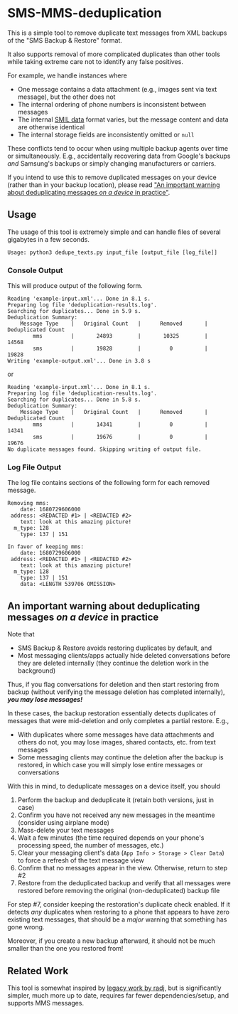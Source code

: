 # SMS-MMS-deduplication

This is a simple tool to remove duplicate text messages from XML backups of
the "SMS Backup & Restore" format.

It also supports removal of more complicated duplicates than other tools while
taking extreme care not to identify any false positives.

For example, we handle instances where

* One message contains a data attachment (e.g., images sent via text message),
  but the other does not
* The internal ordering of phone numbers is inconsistent between messages
* The internal [SMIL data](https://en.wikipedia.org/wiki/Synchronized_Multimedia_Integration_Language)
  format varies, but the message content and data are otherwise identical
* The internal storage fields are inconsistently omitted or `null`

These conflicts tend to occur when using multiple backup agents over time or
simultaneously. E.g., accidentally recovering data from Google's backups
*and* Samsung's backups or simply changing manufacturers or carriers.

If you intend to use this to remove duplicated messages on your device (rather
than in your backup location), please read ["An important warning about
deduplicating messages *on a device* in practice"](#ImportantWarning).

## Usage

The usage of this tool is extremely simple and can handle files of several
gigabytes in a few seconds.

```
Usage: python3 dedupe_texts.py input_file [output_file [log_file]]
```

### Console Output

This will produce output of the following form.

```
Reading 'example-input.xml'... Done in 8.1 s.
Preparing log file 'deduplication-results.log'.
Searching for duplicates... Done in 5.9 s.
Deduplication Summary:
    Message Type    |   Original Count   |      Removed       | Deduplicated Count 
        mms         |       24893        |       10325        |       14568        
        sms         |       19828        |         0          |       19828        
Writing 'example-output.xml'... Done in 3.8 s
```

or

```
Reading 'example-input.xml'... Done in 8.1 s.
Preparing log file 'deduplication-results.log'.
Searching for duplicates... Done in 5.8 s.
Deduplication Summary:
    Message Type    |   Original Count   |      Removed       | Deduplicated Count 
        mms         |       14341        |         0          |       14341        
        sms         |       19676        |         0          |       19676        
No duplicate messages found. Skipping writing of output file.
```

### Log File Output

The log file contains sections of the following form for each removed message.

```
Removing mms:
    date: 1680729606000
 address: <REDACTED #1> | <REDACTED #2>
    text: look at this amazing picture!
  m_type: 128
    type: 137 | 151

In favor of keeping mms:
    date: 1680729606000
 address: <REDACTED #1> | <REDACTED #2>
    text: look at this amazing picture!
  m_type: 128
    type: 137 | 151
    data: <LENGTH 539706 OMISSION>
```

<a name = "ImportantWarning"></a>

## An important warning about deduplicating messages *on a device* in practice

Note that

* SMS Backup & Restore avoids restoring duplicates by default, and
* Most messaging clients/apps actually hide deleted conversations before they
  are deleted internally (they continue the deletion work in the background)

Thus, if you flag conversations for deletion and then start restoring from
backup (without verifying the message deletion has completed internally),
***you may lose messages!***

In these cases, the backup restoration essentially detects duplicates of
messages that were mid-deletion and only completes a partial restore. E.g.,

* With duplicates where some messages have data attachments and others do not,
  you may lose images, shared contacts, etc. from text messages
* Some messaging clients may continue the deletion after the backup is
  restored, in which case you will simply lose entire messages or conversations

With this in mind, to deduplicate messages on a device itself, you should

1) Perform the backup and deduplicate it (retain both versions, just in case)
2) Confirm you have not received any new messages in the meantime (consider
   using airplane mode)
3) Mass-delete your text messages
4) Wait a few minutes (the time required depends on your phone's processing
   speed, the number of messages, etc.)
5) Clear your messaging client's data (`App Info > Storage > Clear Data`) to
   force a refresh of the text message view
6) Confirm that no messages appear in the view. Otherwise, return to step #2
7) Restore from the deduplicated backup and verify that all messages were
   restored before removing the original (non-deduplicated) backup file

For step #7, consider keeping the restoration's duplicate check enabled. If it
detects *any* duplicates when restoring to a phone that appears to have zero
existing text messages, that should be a *major* warning that something has
gone wrong.

Moreover, if you create a new backup afterward, it should not be much smaller
than the one you restored from!

## Related Work

This tool is somewhat inspired by
[legacy work by radj](https://github.com/radj/AndroidSMSBackupRestoreCleaner),
but is significantly simpler, much more up to date, requires far fewer
dependencies/setup, and supports MMS messages.